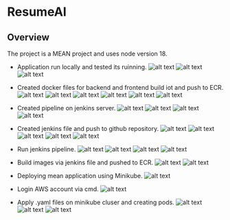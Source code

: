 # ResumeAI

## Overview

The project is a MEAN project and uses node version 18.

- Application run locally and tested its ruinning.
![alt text](ReadMe_Images/image.png)
![alt text](ReadMe_Images/image-1.png)
![alt text](ReadMe_Images/image-2.png)

- Created docker files for backend and frontend build iot and push to ECR.
![alt text](ReadMe_Images/image-3.png)
![alt text](ReadMe_Images/image-4.png)
![alt text](ReadMe_Images/image-5.png)
![alt text](ReadMe_Images/image-6.png)
![alt text](ReadMe_Images/image-7.png)
![alt text](ReadMe_Images/image-8.png)

- Created pipeline on jenkins server.
![alt text](ReadMe_Images/image-9.png)
![alt text](ReadMe_Images/image-10.png)
![alt text](ReadMe_Images/image-11.png)
![alt text](ReadMe_Images/image-12.png)

- Created jenkins file and push to github repository.
![alt text](ReadMe_Images/image-13.png)
![alt text](ReadMe_Images/image-14.png)
![alt text](ReadMe_Images/image-15.png)
![alt text](ReadMe_Images/image-16.png)
![alt text](ReadMe_Images/image-17.png)

- Run jenkins pipeline.
![alt text](ReadMe_Images/image-19.png)
![alt text](ReadMe_Images/image-20.png)
![alt text](ReadMe_Images/image-21.png)
![alt text](ReadMe_Images/image-22.png)

- Build images via jenkins file and pushed to ECR.
![alt text](ReadMe_Images/image-23.png)
![alt text](ReadMe_Images/image-24.png)

- Deploying mean application using Minikube.
![alt text](ReadMe_Images/image-25.png)

- Login AWS account via cmd.
![alt text](ReadMe_Images/image-26.png)

- Apply .yaml files on minikube cluser and creating pods.
![alt text](ReadMe_Images/image-27.png)
![alt text](ReadMe_Images/image-28.png)
![alt text](ReadMe_Images/image-29.png)



